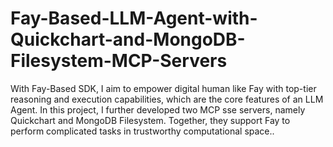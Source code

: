 # Fay-Based-LLM-Agent-with-Quickchart-and-MongoDB-Filesystem-MCP-Servers
With Fay-Based SDK, I aim to empower digital human like Fay with top-tier reasoning and execution capabilities, which are the core features of an LLM Agent. In this project, I further developed two MCP sse servers, namely Quickchart and MongoDB Filesystem. Together, they support Fay to perform complicated tasks in trustworthy computational space..
